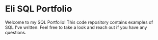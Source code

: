 # Eli SQL Portfolio
Welcome to my SQL Portfolio! This code repository contains examples of SQL I've written. Feel free to take a look and reach out if you have any questions.

